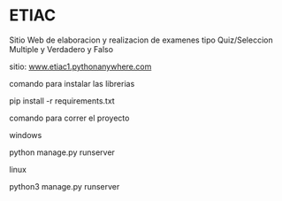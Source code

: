 # ETIAC

Sitio Web de elaboracion y realizacion de examenes tipo Quiz/Seleccion Multiple y Verdadero y Falso

sitio: www.etiac1.pythonanywhere.com

comando para instalar las librerias 

pip install -r requirements.txt

comando para correr el proyecto 

windows 

python manage.py runserver

linux

python3 manage.py runserver 

